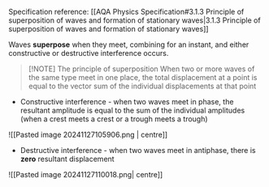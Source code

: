 Specification reference: [[AQA Physics Specification#3.1.3 Principle of superposition of waves and formation of stationary waves|3.1.3 Principle of superposition of waves and formation of stationary waves]]

Waves **superpose** when they meet, combining for an instant, and either constructive or destructive interference occurs.

> [!NOTE] The principle of superposition
> When two or more waves of the same type meet in one place, the total displacement at a point is equal to the vector sum of the individual displacements at that point

- Constructive interference - when two waves meet in phase, the resultant amplitude is equal to the sum of the individual amplitudes (when a crest meets a crest or a trough meets a trough)

![[Pasted image 20241127105906.png | centre]]

- Destructive interference - when two waves meet in antiphase, there is **zero** resultant displacement

![[Pasted image 20241127110018.png| centre]]